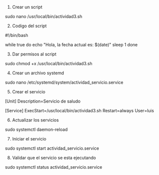 1. Crear un script

sudo nano /usr/local/bin/actividad3.sh

2. Codigo del script

#!/bin/bash

while true
do
    echo "Hola, la fecha actual es: $(date)"
    sleep 1
done

3. Dar permisos al script

sudo chmod +x /usr/local/bin/actividad3.sh

4. Crear un archivo systemd

sudo nano /etc/systemd/system/actividad_servicio.service

5. Crear el servicio

[Unit]
Description=Servicio de saludo

[Service]
ExecStart=/usr/local/bin/actividad3.sh
Restart=always
User=luis

6. Actualizar los servicios

sudo systemctl daemon-reload  

7. Iniciar el servicio

sudo systemctl start actividad_servicio.service

8. Validar que el servicio se esta ejecutando

sudo systemctl status actividad_servicio.service